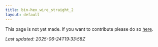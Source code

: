 ```yaml
---
title: bin-hex_wire_straight_2
layout: default
---
```


This page is not yet made. If you want to contribute please do so [here](https://github.com/CrazyH2/Bigstone/blob/wiki/components/bin-hex_wire_straight_2.md).

_Last updated: 2025-06-24T19:33:58Z_
